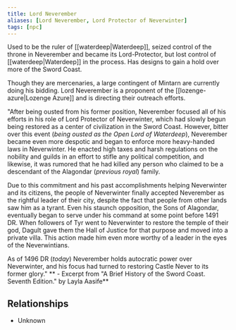 ```yaml
---
title: Lord Neverember
aliases: [Lord Neverember, Lord Protector of Neverwinter]
tags: [npc]
---
```

Used to be the ruler of [[waterdeep|Waterdeep]], seized control of the throne in Neverember and became its Lord-Protector, but lost control of [[waterdeep|Waterdeep]] in the process. Has designs to gain a hold over more of the Sword Coast.

Though they are mercenaries, a large contingent of Mintarn are currently doing his bidding. Lord Neverember is a proponent of the [[lozenge-azure|Lozenge Azure]] and is directing their outreach efforts.

"After being ousted from his former position, Neverember focused all of his efforts in his role of Lord Protector of Neverwinter, which had slowly begun being restored as a center of civilization in the Sword Coast. However, bitter over this event (*being ousted as the Open Lord of Waterdeep*), Neverember became even more despotic and began to enforce more heavy-handed laws in Neverwinter. He enacted high taxes and harsh regulations on the nobility and guilds in an effort to stifle any political competition, and likewise, it was rumored that he had killed any person who claimed to be a descendant of the Alagondar (*previous royal*) family.

Due to this commitment and his past accomplishments helping Neverwinter and its citizens, the people of Neverwinter finally accepted Neverember as the rightful leader of their city, despite the fact that people from other lands saw him as a tyrant. Even his staunch opposition, the Sons of Alagondar, eventually began to serve under his command at some point before 1491 DR. When followers of Tyr went to Neverwinter to restore the temple of their god, Dagult gave them the Hall of Justice for that purpose and moved into a private villa. This action made him even more worthy of a leader in the eyes of the Neverwintians.

As of 1496 DR (*today*) Neverember holds autocratic power over Neverwinter, and his focus had turned to restoring Castle Never to its former glory."
** - Excerpt from "A Brief History of the Sword Coast. Seventh Edition." by Layla Aasife**

## Relationships
- Unknown